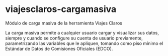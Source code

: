 # viajesclaros-cargamasiva
Módulo de carga masiva de la herramienta Viajes Claros

La carga masiva permite a cualquier usuario cargar y visualizar sus datos, siempre y cuando se configure su cuenta de usuario previamente, parametrizando las variables que le apliquen, tomando como piso mínimo el Estándar de Datos de Comisiones Oficiales (EDCO).
